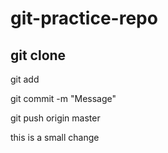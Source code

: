 # git-practice-repo 

## git clone

git add <file name>

git commit -m "Message"

git push origin master 

this is a small change 